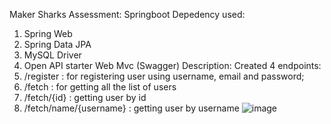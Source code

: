 Maker Sharks Assessment:
Springboot Depedency used:
   1) Spring Web
   2) Spring Data JPA
   3) MySQL Driver
   4) Open API starter Web Mvc (Swagger)
Description:
Created 4 endpoints:
1) /register : for registering user using username, email and password;
2) /fetch : for getting all the list of users
3) /fetch/{id}  :  getting user by id
4) /fetch/name/{username} : getting user by username
![image](https://github.com/Sanidhya020502/MakerSharksAssessment/assets/107688440/53c47a9d-a367-451c-89a0-bcc241c2849a)
